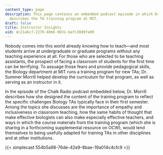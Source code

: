 ```yaml
---
content_type: page
description: This page contains an embedded podcast episode in which Dr. Summer Morrill
  describes the TA training program at MIT.
draft: false
title: Instructor Insights
uid: 4c21abc7-2270-4bb6-9031-bafc38d9fa09
---
```

Nobody comes into this world already knowing how to teach—and most students arrive at undergraduate or graduate programs without any teaching experience at all. For those who are selected to be teaching assistants, the prospect of facing a classroom of students for the first time can be terrifying. To assuage those fears and provide pedagogical skills, the Biology department at MIT runs a training program for new TAs; Dr. Summer Morrill helped develop the curriculum for that program, as well as serving as an instructor in it. 

In the episode of the Chalk Radio podcast embedded below, Dr. Morrill describes how she designed the content of the training program to reflect the specific challenges Biology TAs typically face in their first semester. Among the topics she discusses are the importance of empathy and inclusiveness in classroom teaching, how the same habits of thought that make effective biologists can also make especially effective teachers, and ways in which the course materials from the training program (which she is sharing in a forthcoming supplemental resource on OCW), would lend themselves to being usefully adapted for training TAs in other disciplines and at other institutions.

{{< simplecast 554b5a98-76de-42e9-8bae-19a014c4cfc9 >}}